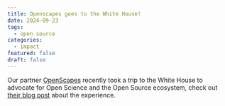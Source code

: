 ```yaml
---
title: Openscapes goes to the White House!
date: 2024-09-23
tags:
  - open source
categories:
  - impact
featured: false
draft: false
---
```


Our partner [OpenScapes](../../../collaborators/openscapes/) recently took a trip to the White House to advocate for Open Science and the Open Source ecosystem, check out [their blog post](https://openscapes.org/events/2024-09-26-openscapes-whitehouse/) about the experience.
